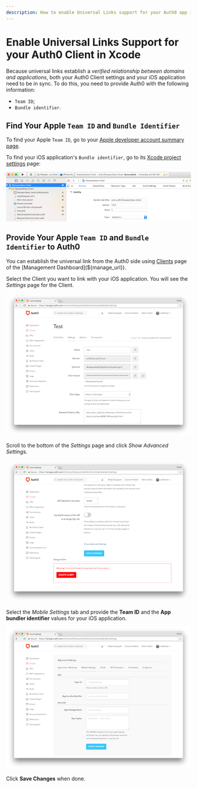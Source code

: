 ```yaml
---
description: How to enable Universal Links support for your Auth0 app in Xcode
---
```


# Enable Universal Links Support for your Auth0 Client in Xcode

Because universal links establish a *verified relationship between domains and applications*, both your Auth0 Client settings and your iOS application need to be in sync. To do this, you need to provide Auth0 with the following information:

* `Team ID`;
* `Bundle identifier`.

## Find Your Apple `Team ID` and `Bundle Identifier`

To find your Apple `Team ID`, go to your [Apple developer account summary page](https://developer.apple.com/membercenter/index.action#accountSummary).

To find your iOS application's `Bundle identifier`, go to its [Xcode project settings](https://developer.apple.com/library/content/documentation/IDEs/Conceptual/AppDistributionGuide/ConfiguringYourApp/ConfiguringYourApp.html) page:

![](/media/articles/applications/bundle-id.png)

## Provide Your Apple `Team ID` and `Bundle Identifier` to Auth0

You can establish the universal link from the Auth0 side using [Clients](${manage_url}/#/clients) page of the [Management Dashboard](${manage_url}).

Select the Client you want to link with your iOS application. You will see the *Settings* page for the Client.

![](/media/articles/applications/settings.png)

Scroll to the bottom of the *Settings* page and click *Show Advanced Settings.*

![](/media/articles/applications/advanced-settings.png)

Select the *Mobile Settings* tab and provide the **Team ID** and the **App bundler identifier** values for your iOS application.

![](/media/articles/applications/mobile-settings.png)

Click **Save Changes** when done.

